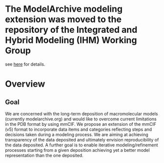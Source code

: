 # The ModelArchive modeling extension was moved to the repository of the Integrated and Hybrid Modeling (IHM) Working Group
see <a href="https://github.com/ihmwg/MA-dictionary">here</a> for details.

# Overview

## Goal

We are concerned with the long-term deposition of macromolecular models (currently modelarchive.org) and would like to overcome current limitations in the PDB format by using mmCIF. We propose an extension of the mmCIF (v5) format to incorporate data items and categories reflecting steps and decisions taken during a modeling process.
We are aiming at achieving transparency of the data deposited and ultimately envision reproducibility of the data deposited. A further goal is to enable iterative modeling/refinement processes starting from a given deposition achieving yet a better model representation than the one deposited.
